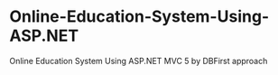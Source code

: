 # Online-Education-System-Using-ASP.NET
Online Education System Using ASP.NET MVC 5 by DBFirst approach

